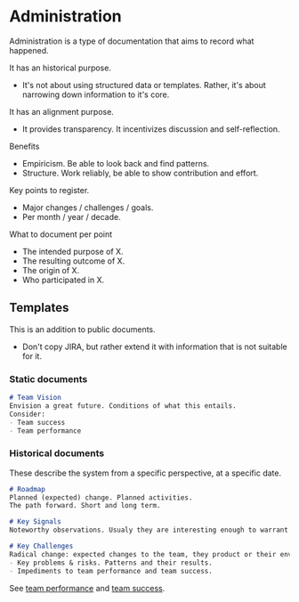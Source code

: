 # Administration

Administration is a type of documentation that aims to record what happened. 

It has an historical purpose.

- It's not about using structured data or templates. Rather, it's about narrowing down information to it's core.

It has an alignment purpose.

- It provides transparency. It incentivizes discussion and self-reflection.



Benefits

- Empiricism. Be able to look back and find patterns.
- Structure. Work reliably, be able to show contribution and effort.



Key points to register.

- Major changes / challenges / goals.
- Per month / year / decade.



What to document per point

- The intended purpose of X.
- The resulting outcome of X.
- The origin of X.
- Who participated in X.



## Templates

This is an addition to public documents. 

- Don't copy JIRA, but rather extend it with information that is not suitable for it.



### Static documents

```markdown
# Team Vision
Envision a great future. Conditions of what this entails.
Consider:
- Team success
- Team performance
```



### Historical documents

These describe the system from a specific perspective, at a specific date.


```markdown
# Roadmap
Planned (expected) change. Planned activities.
The path forward. Short and long term.

# Key Signals
Noteworthy observations. Usualy they are interesting enough to warrant a discussion. They may or may not have high priority.

# Key Challenges
Radical change: expected changes to the team, they product or their environment.
- Key problems & risks. Patterns and their results.
- Impediments to team performance and team success.
```

See [team performance](team-performance.md) and [team success](team-success.md).

